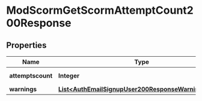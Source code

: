 

# ModScormGetScormAttemptCount200Response


## Properties

| Name | Type | Description | Notes |
|------------ | ------------- | ------------- | -------------|
|**attemptscount** | **Integer** | Attempts count |  |
|**warnings** | [**List&lt;AuthEmailSignupUser200ResponseWarningsInner&gt;**](AuthEmailSignupUser200ResponseWarningsInner.md) |  |  [optional] |



